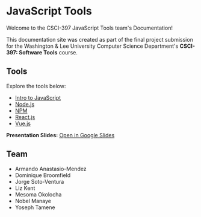 # JavaScript Tools

Welcome to the CSCI-397 JavaScript Tools team's Documentation!

This documentation site was created as part of the final project submission for the Washington & Lee University Computer Science Department's **CSCI-397: Software Tools** course.

## Tools

Explore the tools below:

- [Intro to JavaScript]()
- [Node.js](vue)
- [NPM](NPM)
- [React.js](vue)
- [Vue.js](vue)

**Presentation Slides:** [Open in Google Slides](https://docs.google.com/presentation/d/1nB_EdBHW2uOwyUc2y_9nw5GWYWUvCQ7inQTnX9lC7zg/edit)

## Team

- Armando Anastasio-Mendez
- Dominique Broomfield
- Jorge Soto-Ventura
- Liz Kent
- Mesoma Okolocha
- Nobel Manaye
- Yoseph Tamene

<!-- For full documentation visit [mkdocs.org](https://www.mkdocs.org).

## Commands

- `mkdocs new [dir-name]` - Create a new project.
- `mkdocs serve` - Start the live-reloading docs server.
- `mkdocs build` - Build the documentation site.
- `mkdocs -h` - Print help message and exit.

## Project layout

    mkdocs.yml    # The configuration file.
    docs/
        index.md  # The documentation homepage.
        ...       # Other markdown pages, images and other files. -->

